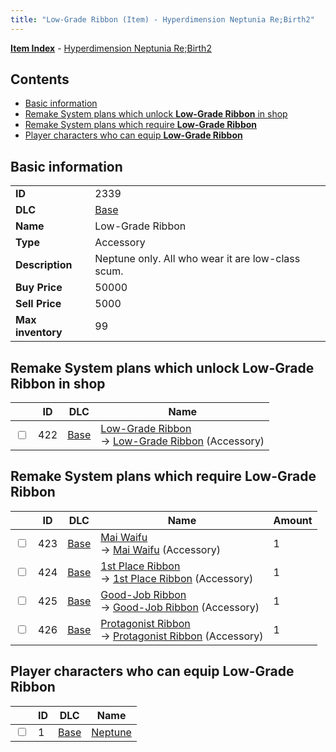 ```yaml
---
title: "Low-Grade Ribbon (Item) - Hyperdimension Neptunia Re;Birth2"
---
```


[**Item Index**](/neptunia/rb2/item/index.html) - [Hyperdimension Neptunia Re;Birth2](/neptunia/rb2)

## Contents

- [Basic information](#basic-information)
- [Remake System plans which unlock **Low-Grade Ribbon** in shop](#remake-system-plans-which-unlock-low-grade-ribbon-in-shop)
- [Remake System plans which require **Low-Grade Ribbon**](#remake-system-plans-which-require-low-grade-ribbon)
- [Player characters who can equip **Low-Grade Ribbon**](#player-characters-who-can-equip-low-grade-ribbon)

## Basic information

|   |   |
| -- | -- |
| **ID** | 2339 |
| **DLC** | [Base](/neptunia/rb2/dlc/0-base.html) |
| **Name** | Low-Grade Ribbon |
| **Type** | Accessory |
| **Description** | Neptune only. All who wear it are low-class scum. |
| **Buy Price** | 50000 |
| **Sell Price** | 5000 |
| **Max inventory** | 99 |

## Remake System plans which unlock **Low-Grade Ribbon** in shop

|    | ID | DLC | Name |
| -- | -- | --- | ---- |
| <input type="checkbox" id="rb2-remake-0-422" class="trackbox" /> | 422 | [Base](/neptunia/rb2/dlc/0-base.html) | [Low-Grade Ribbon](/neptunia/rb2/remake/0-422-low-grade-ribbon.html)<br />→ [Low-Grade Ribbon](/neptunia/rb2/item/0-2339-low-grade-ribbon.html) (Accessory) |

## Remake System plans which require **Low-Grade Ribbon**

|    | ID | DLC | Name | Amount |
| -- | -- | --- | ---- | ------ |
| <input type="checkbox" id="rb2-remake-0-423" class="trackbox" /> | 423 | [Base](/neptunia/rb2/dlc/0-base.html) | [Mai Waifu](/neptunia/rb2/remake/0-423-mai-waifu.html)<br />→ [Mai Waifu](/neptunia/rb2/item/0-2340-mai-waifu.html) (Accessory) | 1 |
| <input type="checkbox" id="rb2-remake-0-424" class="trackbox" /> | 424 | [Base](/neptunia/rb2/dlc/0-base.html) | [1st Place Ribbon](/neptunia/rb2/remake/0-424-1st-place-ribbon.html)<br />→ [1st Place Ribbon](/neptunia/rb2/item/0-2341-1st-place-ribbon.html) (Accessory) | 1 |
| <input type="checkbox" id="rb2-remake-0-425" class="trackbox" /> | 425 | [Base](/neptunia/rb2/dlc/0-base.html) | [Good-Job Ribbon](/neptunia/rb2/remake/0-425-good-job-ribbon.html)<br />→ [Good-Job Ribbon](/neptunia/rb2/item/0-2342-good-job-ribbon.html) (Accessory) | 1 |
| <input type="checkbox" id="rb2-remake-0-426" class="trackbox" /> | 426 | [Base](/neptunia/rb2/dlc/0-base.html) | [Protagonist Ribbon](/neptunia/rb2/remake/0-426-protagonist-ribbon.html)<br />→ [Protagonist Ribbon](/neptunia/rb2/item/0-2343-protagonist-ribbon.html) (Accessory) | 1 |

## Player characters who can equip **Low-Grade Ribbon**

|    | ID | DLC | Name |
| -- | -- | --- | ---- |
| <input type="checkbox" id="rb2-player-0-1" class="trackbox" /> | 1 | [Base](/neptunia/rb2/dlc/0-base.html) | [Neptune](/neptunia/rb2/player/0-1-neptune.html) |
